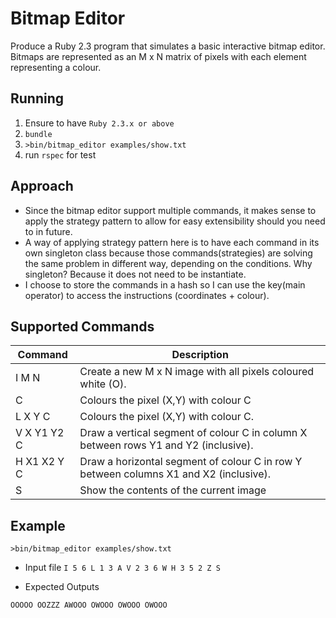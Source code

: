 # Bitmap Editor

Produce a Ruby 2.3 program that simulates a basic interactive bitmap editor. Bitmaps are represented as an M x N matrix of pixels with each element representing a colour.

## Running
1. Ensure to have `Ruby 2.3.x or above`
2. `bundle`
3. `>bin/bitmap_editor examples/show.txt`
4. run `rspec` for test

## Approach

* Since the bitmap editor support multiple commands, it makes sense to apply the strategy pattern to allow for easy extensibility should you need to in future.
* A way of applying strategy pattern here is to have each command in its own singleton class because those commands(strategies) are solving the same problem in different way, depending on the conditions. Why singleton? Because it does not need to be instantiate.
* I choose to store the commands in a hash so I can use the key(main operator) to access the instructions (coordinates + colour).

## Supported Commands
 | Command    | Description |
 |----------  |-------------|
 |I M N       |Create a new M x N image with all pixels coloured white (O).|
 |C           |Colours the pixel (X,Y) with colour C|
 |L X Y C     |Colours the pixel (X,Y) with colour C.|
 |V X Y1 Y2 C |Draw a vertical segment of colour C in column X between rows Y1 and Y2 (inclusive).|
 |H X1 X2 Y C |Draw a horizontal segment of colour C in row Y between columns X1 and X2 (inclusive).|
 |S           |Show the contents of the current image|

 ## Example

 `>bin/bitmap_editor examples/show.txt`

 * Input file
 `I 5 6
 L 1 3 A
 V 2 3 6 W
 H 3 5 2 Z
 S`

 * Expected Outputs

`OOOOO
OOZZZ
AWOOO
OWOOO
OWOOO
OWOOO`
